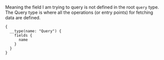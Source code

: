 Meaning the field I am trying to query is not defined in the root `query` type. 
The Query type is where all the operations (or entry points) for fetching data are defined.
```
{
  __type(name: "Query") {
    fields {
      name
    }
  }
}

```